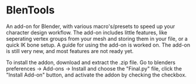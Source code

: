 # BlenTools
An add-on for Blender, with various macro's/presets to speed up your character design workflow.
The add-on includes little features, like seperating vertex groups from your mesh and storing them in your file, or a quick IK bone setup. A guide for using the add-on is worked on. The add-on is still very new, and most features are not ready yet.



To install the addon, download and extract the .zip file. Go to blenders preferences -> Add-ons -> Install and choose the "Final.py" file, click the "Install Add-on" button, and activate the addon by checking the checkbox.
